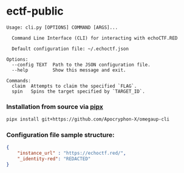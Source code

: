 # ectf-public

```
Usage: cli.py [OPTIONS] COMMAND [ARGS]...

  Command Line Interface (CLI) for interacting with echoCTF.RED

  Default configuration file: ~/.echoctf.json

Options:
  --config TEXT  Path to the JSON configuration file.
  --help         Show this message and exit.

Commands:
  claim  Attempts to claim the specified `FLAG`.
  spin   Spins the target specified by `TARGET_ID`.
```
### Installation from source via [pipx][1]

```bash
pipx install git+https://github.com/Apocryphon-X/omegaup-cli
```
### Configuration file sample structure:
```json
{
    "instance_url" : "https://echoctf.red/",
    "_identity-red": "REDACTED"
}

```

[1]: https://pipx.pypa.io/stable/
